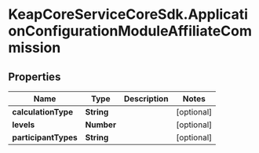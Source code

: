 # KeapCoreServiceCoreSdk.ApplicationConfigurationModuleAffiliateCommission

## Properties

Name | Type | Description | Notes
------------ | ------------- | ------------- | -------------
**calculationType** | **String** |  | [optional] 
**levels** | **Number** |  | [optional] 
**participantTypes** | **String** |  | [optional] 


